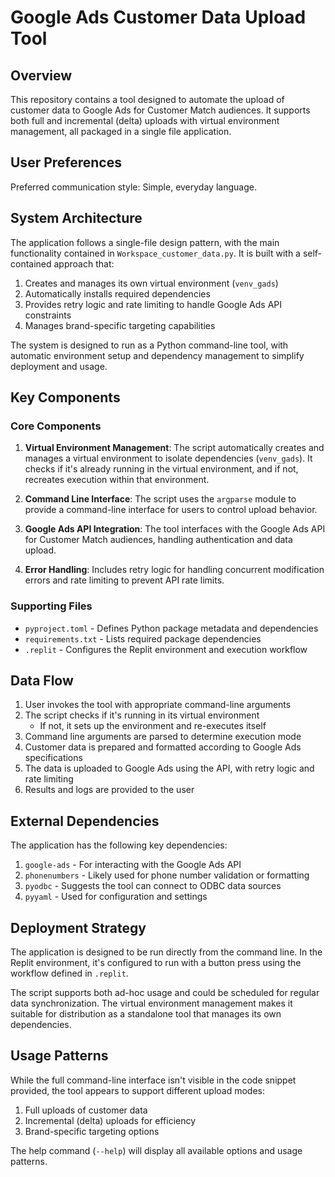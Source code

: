 # Google Ads Customer Data Upload Tool

## Overview
This repository contains a tool designed to automate the upload of customer data to Google Ads for Customer Match audiences. It supports both full and incremental (delta) uploads with virtual environment management, all packaged in a single file application.

## User Preferences
Preferred communication style: Simple, everyday language.

## System Architecture
The application follows a single-file design pattern, with the main functionality contained in `Workspace_customer_data.py`. It is built with a self-contained approach that:

1. Creates and manages its own virtual environment (`venv_gads`)
2. Automatically installs required dependencies
3. Provides retry logic and rate limiting to handle Google Ads API constraints
4. Manages brand-specific targeting capabilities

The system is designed to run as a Python command-line tool, with automatic environment setup and dependency management to simplify deployment and usage.

## Key Components

### Core Components
1. **Virtual Environment Management**: The script automatically creates and manages a virtual environment to isolate dependencies (`venv_gads`). It checks if it's already running in the virtual environment, and if not, recreates execution within that environment.

2. **Command Line Interface**: The script uses the `argparse` module to provide a command-line interface for users to control upload behavior.

3. **Google Ads API Integration**: The tool interfaces with the Google Ads API for Customer Match audiences, handling authentication and data upload.

4. **Error Handling**: Includes retry logic for handling concurrent modification errors and rate limiting to prevent API rate limits.

### Supporting Files
- `pyproject.toml` - Defines Python package metadata and dependencies
- `requirements.txt` - Lists required package dependencies
- `.replit` - Configures the Replit environment and execution workflow

## Data Flow
1. User invokes the tool with appropriate command-line arguments
2. The script checks if it's running in its virtual environment
   - If not, it sets up the environment and re-executes itself
3. Command line arguments are parsed to determine execution mode
4. Customer data is prepared and formatted according to Google Ads specifications
5. The data is uploaded to Google Ads using the API, with retry logic and rate limiting
6. Results and logs are provided to the user

## External Dependencies
The application has the following key dependencies:
1. `google-ads` - For interacting with the Google Ads API
2. `phonenumbers` - Likely used for phone number validation or formatting
3. `pyodbc` - Suggests the tool can connect to ODBC data sources
4. `pyyaml` - Used for configuration and settings

## Deployment Strategy
The application is designed to be run directly from the command line. In the Replit environment, it's configured to run with a button press using the workflow defined in `.replit`.

The script supports both ad-hoc usage and could be scheduled for regular data synchronization. The virtual environment management makes it suitable for distribution as a standalone tool that manages its own dependencies.

## Usage Patterns
While the full command-line interface isn't visible in the code snippet provided, the tool appears to support different upload modes:
1. Full uploads of customer data
2. Incremental (delta) uploads for efficiency
3. Brand-specific targeting options

The help command (`--help`) will display all available options and usage patterns.